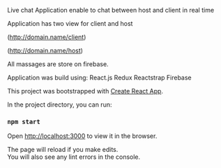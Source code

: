 Live chat
Application enable to chat between host and client in real time
    
Application has two view for client and host 

(http://domain.name/client) 

(http://domain.name/host)



All massages are store on firebase.

Application was build using:
React.js
Redux
Reactstrap
Firebase


This project was bootstrapped with [Create React App](https://github.com/facebook/create-react-app).

In the project directory, you can run:

### `npm start`

Open [http://localhost:3000](http://localhost:3000) to view it in the browser.

The page will reload if you make edits.<br>
You will also see any lint errors in the console.




